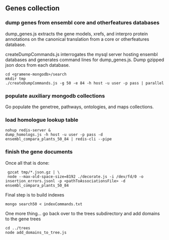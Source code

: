 ## Genes collection
###  dump genes from ensembl core and otherfeatures databases
dump_genes.js extracts the gene models, xrefs, and interpro protein annotations on the canonical translation from a core or otherfeatures database.

createDumpCommands.js interrogates the mysql server hosting ensembl databases and generates command lines for dump_genes.js.
Dump gzipped json docs from each database.
```
cd <gramene-mongodb>/search
mkdir tmp
./createDumpCommands.js -g 50 -e 84 -h host -u user -p pass | parallel
```

### populate auxiliary mongodb collections
Go populate the genetree, pathways, ontologies, and maps collections.
### load homologue lookup table
```
nohup redis-server &
dump_homologs.js -h host -u user -p pass -d ensembl_compara_plants_50_84 | redis-cli --pipe
```

### finish the gene documents
Once all that is done:
```
 gzcat tmp/*.json.gz | \
 node --max-old-space-size=8192 ./decorate.js -i /dev/fd/0 -o insertion_errors.jsonl -p <pathToAssociationsFile> -d ensembl_compara_plants_50_84
```

Final step is to build indexes
```
mongo search50 < indexCommands.txt
```

One more thing...
go back over to the trees subdirectory and add domains to the gene trees
```
cd ../trees
node add_domains_to_tree.js
```
